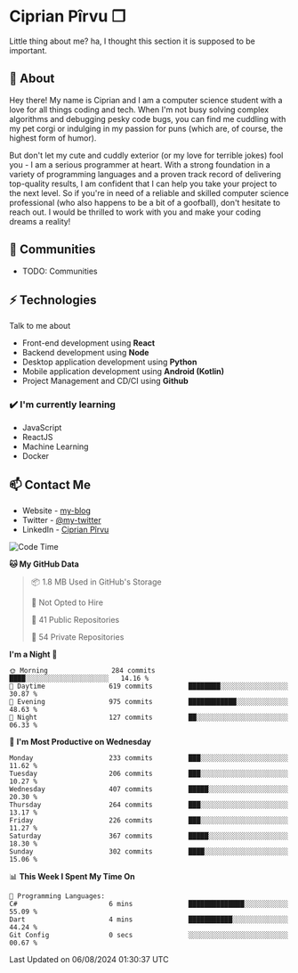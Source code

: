 # Ciprian Pîrvu ❐

Little thing about me? ha, I thought this section it is supposed to be important.

## 🧐 About

Hey there! My name is Ciprian and I am a computer science student with a love for all things coding and tech. When I'm not busy solving complex algorithms and debugging pesky code bugs, you can find me cuddling with my pet corgi or indulging in my passion for puns (which are, of course, the highest form of humor).

But don't let my cute and cuddly exterior (or my love for terrible jokes) fool you - I am a serious programmer at heart. With a strong foundation in a variety of programming languages and a proven track record of delivering top-quality results, I am confident that I can help you take your project to the next level. So if you're in need of a reliable and skilled computer science professional (who also happens to be a bit of a goofball), don't hesitate to reach out. I would be thrilled to work with you and make your coding dreams a reality!

## 👯 Communities

-   TODO: Communities

## ⚡ Technologies

Talk to me about

-   Front-end development using **React**
-   Backend development using **Node**
-   Desktop application development using **Python**
-   Mobile application development using **Android (Kotlin)**
-   Project Management and CD/CI using **Github**

### ✔️ I'm currently learning

-   JavaScript
-   ReactJS
-   Machine Learning
-   Docker

## 📫 Contact Me

-   Website - [my-blog]()
-   Twitter - [@my-twitter]()
-   LinkedIn - [Ciprian Pîrvu](https://www.linkedin.com/in/p%C3%AErvu-ciprian-cristian-4415991b1/)

<!--START_SECTION:waka-->
![Code Time](http://img.shields.io/badge/Code%20Time-2%2C116%20hrs%2029%20mins-blue)

**🐱 My GitHub Data** 

> 📦 1.8 MB Used in GitHub's Storage 
 > 
> 🚫 Not Opted to Hire
 > 
> 📜 41 Public Repositories 
 > 
> 🔑 54 Private Repositories 
 > 
**I'm a Night 🦉** 

```text
🌞 Morning                284 commits         ████░░░░░░░░░░░░░░░░░░░░░   14.16 % 
🌆 Daytime                619 commits         ████████░░░░░░░░░░░░░░░░░   30.87 % 
🌃 Evening                975 commits         ████████████░░░░░░░░░░░░░   48.63 % 
🌙 Night                  127 commits         ██░░░░░░░░░░░░░░░░░░░░░░░   06.33 % 
```
📅 **I'm Most Productive on Wednesday** 

```text
Monday                   233 commits         ███░░░░░░░░░░░░░░░░░░░░░░   11.62 % 
Tuesday                  206 commits         ███░░░░░░░░░░░░░░░░░░░░░░   10.27 % 
Wednesday                407 commits         █████░░░░░░░░░░░░░░░░░░░░   20.30 % 
Thursday                 264 commits         ███░░░░░░░░░░░░░░░░░░░░░░   13.17 % 
Friday                   226 commits         ███░░░░░░░░░░░░░░░░░░░░░░   11.27 % 
Saturday                 367 commits         █████░░░░░░░░░░░░░░░░░░░░   18.30 % 
Sunday                   302 commits         ████░░░░░░░░░░░░░░░░░░░░░   15.06 % 
```


📊 **This Week I Spent My Time On** 

```text
💬 Programming Languages: 
C#                       6 mins              ██████████████░░░░░░░░░░░   55.09 % 
Dart                     4 mins              ███████████░░░░░░░░░░░░░░   44.24 % 
Git Config               0 secs              ░░░░░░░░░░░░░░░░░░░░░░░░░   00.67 % 
```


 Last Updated on 06/08/2024 01:30:37 UTC
<!--END_SECTION:waka-->
